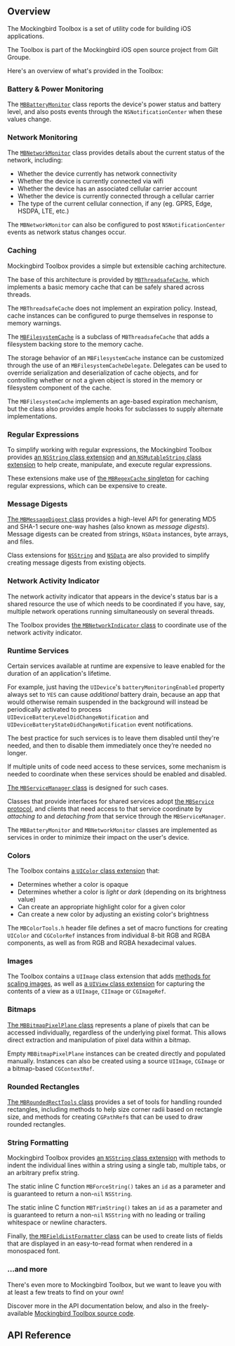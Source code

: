 ## Overview

The Mockingbird Toolbox is a set of utility code for building iOS applications.

The Toolbox is part of the Mockingbird iOS open source project from Gilt Groupe.

Here's an overview of what's provided in the Toolbox:


### Battery & Power Monitoring

The [`MBBatteryMonitor`](Classes/MBBatteryMonitor.html) class reports the device's power status and battery level, and also posts events through the `NSNotificationCenter` when these values change.


### Network Monitoring

The [`MBNetworkMonitor`](Classes/MBNetworkMonitor.html) class provides details about the current status of the network, including:

* Whether the device currently has network connectivity
* Whether the device is currently connected via wifi
* Whether the device has an associated cellular carrier account
* Whether the device is currently connected through a cellular carrier
* The type of the current cellular connection, if any (eg. GPRS, Edge, HSDPA, LTE, etc.)

The `MBNetworkMonitor` can also be configured to post `NSNotificationCenter` events as network status changes occur.


### Caching

Mockingbird Toolbox provides a simple but extensible caching architecture.

The base of this architecture is provided by [`MBThreadsafeCache`](Classes/MBThreadsafeCache.html), which implements a basic memory cache that can be safely shared across threads.

The `MBThreadsafeCache` does not implement an expiration policy. Instead, cache instances can be configured to purge themselves in response to memory warnings.

The [`MBFilesystemCache`](Classes/MBFilesystemCache.html) is a subclass of `MBThreadsafeCache` that adds a filesystem backing store to the memory cache.

The storage behavior of an `MBFilesystemCache` instance can be customized through the use of an `MBFilesystemCacheDelegate`. Delegates can be used to override serialization and deserialization of cache objects, and for controlling whether or not a given object is stored in the memory or filesystem component of the cache.

The `MBFilesystemCache` implements an age-based expiration mechanism, but the class also provides ample hooks for subclasses to supply alternate implementations.


### Regular Expressions

To simplify working with regular expressions, the Mockingbird Toolbox provides [an `NSString` class extension](Categories/NSString+MBRegex.html) and [an `NSMutableString` class extension](Categories/NSMutableString+MBRegex.html) to help create, manipulate, and execute regular expressions.

These extensions make use of [the `MBRegexCache` singleton](Classes/MBRegexCache.html) for caching regular expressions, which can be expensive to create.


### Message Digests

[The `MBMessageDigest` class](Classes/MBMessageDigest.html) provides a high-level API for generating MD5 and SHA-1 secure one-way hashes (also known as *message digests*). Message digests can be created from strings, `NSData` instances, byte arrays, and files.

Class extensions for [`NSString`](Categories/NSString+MBMessageDigest.html) and [`NSData`](Categories/NSData+MBMessageDigest.html) are also provided to simplify creating message digests from existing objects.


### Network Activity Indicator

The network activity indicator that appears in the device's status bar is a shared resource the use of which needs to be coordinated if you have, say, multiple network operations running simultaneously on several threads.

The Toolbox provides [the `MBNetworkIndicator` class](Classes/MBNetworkIndicator.html) to coordinate use of the network activity indicator.


### Runtime Services

Certain services available at runtime are expensive to leave enabled for the duration of an application's lifetime.

For example, just having the `UIDevice`'s `batteryMonitoringEnabled` property always set to `YES` can cause *additional* battery drain, because an app that would otherwise remain suspended in the background will instead be periodically activated to process `UIDeviceBatteryLevelDidChangeNotification` and `UIDeviceBatteryStateDidChangeNotification` event notifications.

The best practice for such services is to leave them disabled until they're needed, and then to disable them immediately once they’re needed no longer.

If multiple units of code need access to these services, some mechanism is needed to coordinate when these services should be enabled and disabled. 

[The `MBServiceManager` class](Classes/MBServiceManager.html) is designed for such cases.

Classes that provide interfaces for shared services adopt [the `MBService` protocol](Protocols/MBService.html), and clients that need access to that service coordinate by *attaching to* and *detaching from* that service through the `MBServiceManager`.

The `MBBatteryMonitor` and `MBNetworkMonitor` classes are implemented as services in order to minimize their impact on the user's device.


### Colors

The Toolbox contains [a `UIColor` class extension](Categories/UIColor+MBToolbox.html) that:

- Determines whether a color is opaque
- Determines whether a color is *light* or *dark* (depending on its brightness value)
- Can create an appropriate highlight color for a given color
- Can create a new color by adjusting an existing color's brightness

The `MBColorTools.h` header file defines a set of macro functions for creating `UIColor` and `CGColorRef` instances from individual 8-bit RGB and RGBA components, as well as from RGB and RGBA hexadecimal values.


### Images

The Toolbox contains a `UIImage` class extension that adds [methods for scaling images](Categories/UIImage+MBImageScaling.html), as well as [a `UIView` class extension](UIView+MBSnapshotImage.html) for capturing the contents of a view as a `UIImage`, `CIImage` or `CGImageRef`.


### Bitmaps

[The `MBBitmapPixelPlane` class](Classes/MBBitmapPixelPlane.html) represents a plane of pixels that can be accessed individually, regardless of the underlying pixel format. This allows direct extraction and manipulation of pixel data within a bitmap.

Empty `MBBitmapPixelPlane` instances can be created directly and populated manually. Instances can also be created using a source `UIImage`, `CGImage` or a bitmap-based `CGContextRef`.


### Rounded Rectangles

[The `MBRoundedRectTools` class](Classes/MBRoundedRectTools.html) provides a set of tools for handling rounded rectangles, including methods to help size corner radii based on rectangle size, and methods for creating `CGPathRef`s that can be used to draw rounded rectangles.


### String Formatting

Mockingbird Toolbox provides [an `NSString` class extension](Categories/NSString+MBIndentation.html) with methods to indent the individual lines within a string using a single tab, multiple tabs, or an arbitrary prefix string.

The static inline C function `MBForceString()` takes an `id` as a parameter and is guaranteed to return a non-`nil` `NSString`.

The static inline C function `MBTrimString()` takes an `id` as a parameter and is guaranteed to return a non-`nil` `NSString` with no leading or trailing whitespace or newline characters.

Finally, [the `MBFieldListFormatter` class](Classes/MBFieldListFormatter.html) can be used to create lists of fields that are displayed in an easy-to-read format when rendered in a monospaced font.


### ...and more

There's even more to Mockingbird Toolbox, but we want to leave you with at least a few treats to find on your own!

Discover more in the API documentation below, and also in the freely-available [Mockingbird Toolbox source code](https://github.com/gilt/mockingbird-toolbox/).


## API Reference